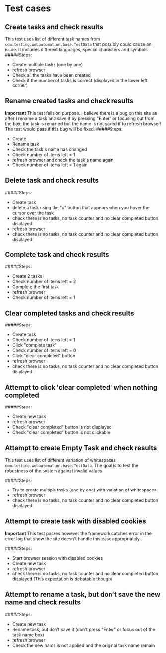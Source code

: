 # Test cases

## Create tasks and check results

This test uses list of different task names from `com.testing.webautomation.base.TestData` that possibly could cause an issue. It includes different languages, special characters and symbols
#####Steps:
- Create multiple tasks (one by one) 
- refresh browser
- Check all the tasks have been created
- Check if the number of tasks is correct (displayed in the lower left corner)

## Rename created tasks and check results

**Important** This test fails on purpose. I believe there is a bug on this site as after I rename a task and save it by pressing "Enter" or focusing out from the box, the task is renamed but the name is not saved if to refresh browser! The test would pass if this bug will be fixed. 
#####Steps:
- Create
- Rename task
- Check the task's name has changed
- Check number of items left = 1
- refresh browser and check the task's name again
- Check number of items left = 1 again


## Delete task and check results

#####Steps:
- Create task
- delete a task using the "x" button that appears when you hover the cursor over the task
- check there is no tasks, no task counter and no clear completed button displayed
- refresh browser
- check there is no tasks, no task counter and no clear completed button displayed


## Complete task and check results

#####Steps:
- Create 2 tasks
- Check number of items left = 2
- Complete the first task
- refresh browser
- Check number of items left = 1

## Clear completed tasks and check results

#####Steps:
- Create task
- Check number of items left = 1
- Click "complete task"
- Check number of items left = 0
- Click "clear completed" button
- refresh browser
- check there is no tasks, no task counter and no clear completed button displayed


##  Attempt to click 'clear completed' when nothing completed

#####Steps:
- Create new task
- refresh browser
- Check "clear completed" button is not displayed
- Check "clear completed" button is not clickable

##  Attempt to create Empty Task and check results
This test uses list of different variation of whitespaces `com.testing.webautomation.base.TestData`. The goal is to test the robustness of the system against invalid values.


#####Steps:
- Try to create multiple tasks (one by one) with variation of whitespaces
- refresh browser
- check there is no tasks, no task counter and no clear completed button displayed


##  Attempt to create task with disabled cookies
**Important** This test passes however the framework catches error in the error log that show the site doesn't handle this case appropriately.

#####Steps:
- Start browser session with disabled cookies
- Create new task
- refresh browser 
- check there is no tasks, no task counter and no clear completed button displayed (This expectation is debatable though)

##  Attempt to rename a task, but don't save the new name and check results

#####Steps:
- Create new task
- Rename task, but don't save it (don't press "Enter" or focus out of the task name box)
- refresh browser
- Check the new name is not applied and the original task name remain